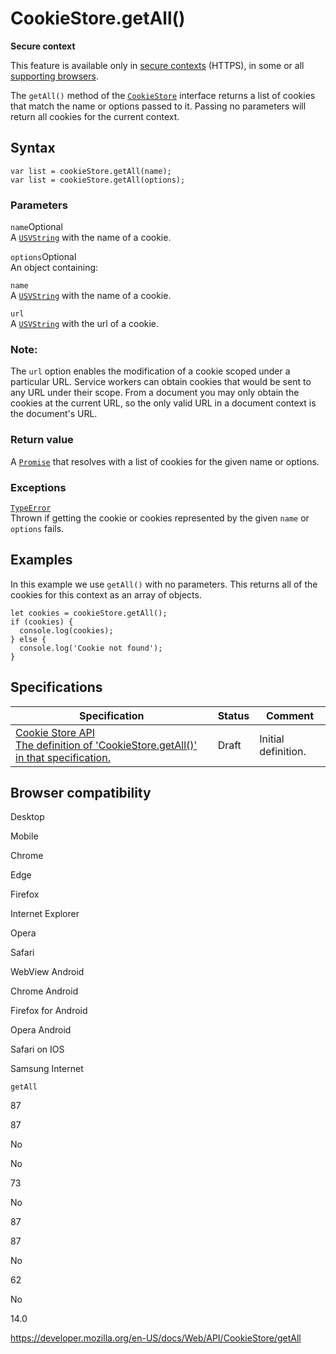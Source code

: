 # CookieStore.getAll()

**Secure context**

This feature is available only in [secure contexts](https://developer.mozilla.org/en-US/docs/Web/Security/Secure_Contexts) (HTTPS), in some or all [supporting browsers](#browser_compatibility).

The `getAll()` method of the [`CookieStore`](../cookiestore) interface returns a list of cookies that match the name or options passed to it. Passing no parameters will return all cookies for the current context.

## Syntax

    var list = cookieStore.getAll(name);
    var list = cookieStore.getAll(options);

### Parameters

`name`<span class="badge inline optional">Optional</span>  
A [`USVString`](../usvstring) with the name of a cookie.

`options`<span class="badge inline optional">Optional</span>  
An object containing:

`name`  
A [`USVString`](../usvstring) with the name of a cookie.

`url`  
A [`USVString`](../usvstring) with the url of a cookie.

### Note:

The `url` option enables the modification of a cookie scoped under a particular URL. Service workers can obtain cookies that would be sent to any URL under their scope. From a document you may only obtain the cookies at the current URL, so the only valid URL in a document context is the document's URL.

### Return value

A [`Promise`](https://developer.mozilla.org/en-US/docs/Web/JavaScript/Reference/Global_Objects/Promise) that resolves with a list of cookies for the given name or options.

### Exceptions

[`TypeError`](https://developer.mozilla.org/en-US/docs/Web/JavaScript/Reference/Global_Objects/TypeError)  
Thrown if getting the cookie or cookies represented by the given `name` or `options` fails.

## Examples

In this example we use `getAll()` with no parameters. This returns all of the cookies for this context as an array of objects.

    let cookies = cookieStore.getAll();
    if (cookies) {
      console.log(cookies);
    } else {
      console.log('Cookie not found');
    }

## Specifications

<table><thead><tr class="header"><th>Specification</th><th>Status</th><th>Comment</th></tr></thead><tbody><tr class="odd"><td><a href="https://wicg.github.io/cookie-store/#CookieStore-getAll">Cookie Store API<br />
<span class="small">The definition of 'CookieStore.getAll()' in that specification.</span></a></td><td><span class="spec-draft">Draft</span></td><td>Initial definition.</td></tr></tbody></table>

## Browser compatibility

Desktop

Mobile

Chrome

Edge

Firefox

Internet Explorer

Opera

Safari

WebView Android

Chrome Android

Firefox for Android

Opera Android

Safari on IOS

Samsung Internet

`getAll`

87

87

No

No

73

No

87

87

No

62

No

14.0

<a href="https://developer.mozilla.org/en-US/docs/Web/API/CookieStore/getAll" class="_attribution-link">https://developer.mozilla.org/en-US/docs/Web/API/CookieStore/getAll</a>
